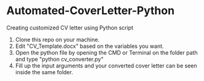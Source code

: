 # Automated-CoverLetter-Python

Creating customized CV letter using Python script

1. Clone this repo on your machine.
2. Edit "CV_Template.docx" based on the variables you want.
3. Open the python file by opening the CMD or Terminal on the folder path and type "python cv_converter.py"
4. Fill up the input arguments and your converted cover letter can be seen inside the same folder.
